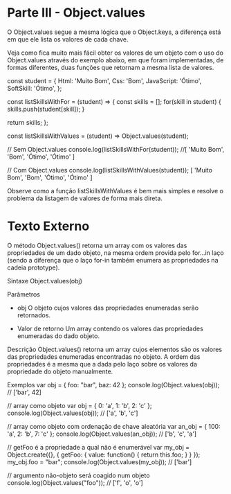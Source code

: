 # Parte III - Object.values
O Object.values segue a mesma lógica que o Object.keys, a diferença está em que ele lista os valores de cada chave.

Veja como fica muito mais fácil obter os valores de um objeto com o uso do Object.values através do exemplo abaixo, em que foram implementadas, de formas diferentes, duas funções que retornam a mesma lista de valores.

const student = {
  Html: 'Muito Bom',
  Css: 'Bom',
  JavaScript: 'Ótimo',
  SoftSkill: 'Ótimo',
};

const listSkillsWithFor = (student) => {
  const skills = [];
  for(skill in student) {
    skills.push(student[skill]);
  }

  return skills;
};

const listSkillsWithValues = (student) => Object.values(student);

// Sem Object.values
console.log(listSkillsWithFor(student));
//[ 'Muito Bom', 'Bom', 'Ótimo', 'Ótimo' ]

// Com Object.values
console.log(listSkillsWithValues(student));
[ 'Muito Bom', 'Bom', 'Ótimo', 'Ótimo' ]

Observe como a função listSkillsWithValues é bem mais simples e resolve o problema da listagem de valores de forma mais direta.

# Texto Externo
O método Object.values() retorna um array com os valores das propriedades de um dado objeto, na mesma ordem provida pelo for...in laço (sendo a diferença que o laço for-in também enumera as propriedades na cadeia prototype).

Sintaxe
Object.values(obj)

Parâmetros
- obj
O objeto cujos valores das propriedades enumeradas serão retornados.

- Valor de retorno
Um array contendo os valores das propriedades enumeradas do dado objeto.

Descrição
Object.values() retorna um array cujos elementos são os valores das propriedades enumeradas encontradas no objeto. A ordem das propriedades é a mesma que a dada pelo laço sobre os valores da propriedade do objeto manualmente.

Exemplos
var obj = { foo: "bar", baz: 42 };
console.log(Object.values(obj)); // ['bar', 42]

// array como objeto
var obj = { 0: 'a', 1: 'b', 2: 'c' };
console.log(Object.values(obj)); // ['a', 'b', 'c']

// array como objeto com ordenação de chave aleatória
var an_obj = { 100: 'a', 2: 'b', 7: 'c' };
console.log(Object.values(an_obj)); // ['b', 'c', 'a']

// getFoo é a propriedade a qual não é enumerável
var my_obj = Object.create({}, { getFoo: { value: function() { return this.foo; } } });
my_obj.foo = "bar";
console.log(Object.values(my_obj)); // ['bar']

// argumento não-objeto será coagido num objeto
console.log(Object.values("foo")); // ['f', 'o', 'o']